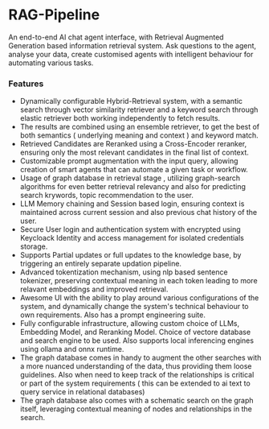 # RAG-Pipeline

An end-to-end AI chat agent interface, with Retrieval Augmented Generation based information retrieval system. Ask questions to the agent, analyse your data, create customised agents with intelligent behaviour for automating various tasks.

### Features

- Dynamically configurable Hybrid-Retrieval system, with a semantic search through vector similarity retriever and a keyword search through elastic retriever both working independently to fetch results.
- The results are combined using an ensemble retriever, to get the best of both semantics ( underlying meaning and context ) and keyword match.
- Retrieved Candidates are Reranked using a Cross-Encoder reranker, ensuring only the most relevant candidates in the final list of context.
- Customizable prompt augmentation with the input query, allowing creation of smart agents that can automate a given task or workflow.
- Usage of graph database in retrieval stage , utilizing graph-search algorithms for even better retrieval relevancy and also for predicting search krywords, topic recommendation to the user.
- LLM Memory chaining and Session based login, ensuring context is maintained across current session and also previous chat history of the user.
- Secure User login and authentication system with encrypted using Keycloack Identity and access management for isolated credentials storage.
- Supports Partial updates or full updates to the knowledge base, by triggering an entirely separate updation pipeline.
- Advanced tokentization mechanism, using nlp based sentence tokenizer, preserving contextual meaning in each token leading to more relavant embeddings and improved retrieval.
- Awesome UI with the ability to play around various configurations of the system, and dynamically change the system's technical behaviour to own requirements. Also has a prompt engineering suite.
- Fully configurable infrastructure, allowing custom choice of LLMs, Embedding Model, and Reranking Model. Choice of vectore database and search engine to be used. Also supports local inferencing engines using ollama and onnx runtime.
- The graph database comes in handy to augment the other searches with a more nuanced understanding of the data, thus providing them loose guidelines. Also when need to keep track of the relationships is critical or part of the system requirements ( this can be extended to ai text to query service in relational databases)
- The graph database also comes with a schematic search on the graph itself, leveraging contextual meaning of nodes and relationships in the search.
